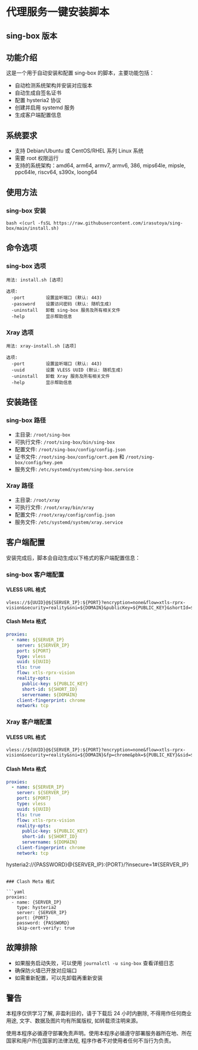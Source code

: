 # 代理服务一键安装脚本

## sing-box 版本

## 功能介绍

这是一个用于自动安装和配置 sing-box 的脚本，主要功能包括：

- 自动检测系统架构并安装对应版本
- 自动生成自签名证书
- 配置 hysteria2 协议
- 创建并启用 systemd 服务
- 生成客户端配置信息

## 系统要求

- 支持 Debian/Ubuntu 或 CentOS/RHEL 系列 Linux 系统
- 需要 root 权限运行
- 支持的系统架构：amd64, arm64, armv7, armv6, 386, mips64le, mipsle, ppc64le, riscv64, s390x, loong64

## 使用方法

### sing-box 安装

```shell
bash <(curl -fsSL https://raw.githubusercontent.com/irasutoya/sing-box/main/install.sh)
```

## 命令选项

### sing-box 选项

```shell
用法: install.sh [选项]

选项:
  -port        设置监听端口 (默认: 443)
  -password    设置访问密码 (默认: 随机生成)
  -uninstall   卸载 sing-box 服务及所有相关文件
  -help        显示帮助信息
```

### Xray 选项

```shell
用法: xray-install.sh [选项]

选项:
  -port        设置监听端口 (默认: 443)
  -uuid        设置 VLESS UUID (默认: 随机生成)
  -uninstall   卸载 Xray 服务及所有相关文件
  -help        显示帮助信息
```

## 安装路径

### sing-box 路径

- 主目录: `/root/sing-box`
- 可执行文件: `/root/sing-box/bin/sing-box`
- 配置文件: `/root/sing-box/config/config.json`
- 证书文件: `/root/sing-box/config/cert.pem` 和 `/root/sing-box/config/key.pem`
- 服务文件: `/etc/systemd/system/sing-box.service`

### Xray 路径

- 主目录: `/root/xray`
- 可执行文件: `/root/xray/bin/xray`
- 配置文件: `/root/xray/config/config.json`
- 服务文件: `/etc/systemd/system/xray.service`

## 客户端配置

安装完成后，脚本会自动生成以下格式的客户端配置信息：

### sing-box 客户端配置

#### VLESS URL 格式

```
vless://${UUID}@${SERVER_IP}:${PORT}?encryption=none&flow=xtls-rprx-vision&security=reality&sni=${DOMAIN}&publicKey=${PUBLIC_KEY}&shortId=${SHORT_ID}#${SERVER_IP}
```

#### Clash Meta 格式

```yaml
proxies:
  - name: ${SERVER_IP}
    server: ${SERVER_IP}
    port: ${PORT}
    type: vless
    uuid: ${UUID}
    tls: true
    flow: xtls-rprx-vision
    reality-opts:
      public-key: ${PUBLIC_KEY}
      short-id: ${SHORT_ID}
      servername: ${DOMAIN}
    client-fingerprint: chrome
    network: tcp
```

### Xray 客户端配置

#### VLESS URL 格式

```
vless://${UUID}@${SERVER_IP}:${PORT}?encryption=none&flow=xtls-rprx-vision&security=reality&sni=${DOMAIN}&fp=chrome&pbk=${PUBLIC_KEY}&sid=${SHORT_ID}#${SERVER_IP}
```

#### Clash Meta 格式

```yaml
proxies:
  - name: ${SERVER_IP}
    server: ${SERVER_IP}
    port: ${PORT}
    type: vless
    uuid: ${UUID}
    tls: true
    flow: xtls-rprx-vision
    reality-opts:
      public-key: ${PUBLIC_KEY}
      short-id: ${SHORT_ID}
      servername: ${DOMAIN}
    client-fingerprint: chrome
    network: tcp

```
hysteria2://{PASSWORD}@{SERVER_IP}:{PORT}/?insecure=1#{SERVER_IP}
```

### Clash Meta 格式

```yaml
proxies:
  - name: {SERVER_IP}
    type: hysteria2
    server: {SERVER_IP}
    port: {PORT}
    password: {PASSWORD}
    skip-cert-verify: true
```

## 故障排除

- 如果服务启动失败，可以使用 `journalctl -u sing-box` 查看详细日志
- 确保防火墙已开放对应端口
- 如需重新配置，可以先卸载再重新安装

## 警告

本程序仅供学习了解, 非盈利目的，请于下载后 24 小时内删除, 不得用作任何商业用途, 文字、数据及图片均有所属版权, 如转载须注明来源。

使用本程序必循遵守部署免责声明。使用本程序必循遵守部署服务器所在地、所在国家和用户所在国家的法律法规, 程序作者不对使用者任何不当行为负责。

